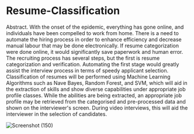 # Resume-Classification
Abstract. With the onset of the epidemic, everything has gone online, and individuals have been compelled
to work from home. There is a need to automate the hiring process in order to enhance efficiency and decrease
manual labour that may be done electronically. If resume categorization were done online, it would
significantly save paperwork and human error. The recruiting process has several steps, but the first is resume
categorization and verification. Automating the first stage would greatly assist the interview process in terms
of speedy applicant selection. Classification of resumes will be performed using Machine Learning
Algorithms such as Nave Bayes, Random Forest, and SVM, which will aid in the extraction of skills and show
diverse capabilities under appropriate job profile classes. While the abilities are being extracted, an
appropriate job profile may be retrieved from the categorised and pre-processed data and shown on the
interviewer's screen. During video interviews, this will aid the interviewer in the selection of candidates.

![Screenshot (150)](https://user-images.githubusercontent.com/99119200/180598418-1cfbf61b-17d2-4490-9983-9ac44e915ac2.png)
